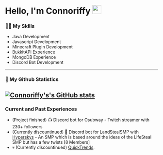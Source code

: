 # Hello, I'm Connoriffy <img src=https://raw.githubusercontent.com/Connoriffy/Connoriffy/main/hi.gif width="29px">
### 🤹‍♂️ My Skills
- Java Development
- Javascript Development
- Minecraft Plugin Development
- BukkitAPI Experience
- MongoDB Experience
- Discord Bot Development
---
### 🌟 My Github Statistics
[![Connoriffy's's GitHub stats](https://github-readme-stats.vercel.app/api?username=Connoriffy&count_private=true&show_icons=true&theme=dark)](https://github.com/anuraghazra/github-readme-stats)
---
### Current and Past Experiences
- (Project finished) 📺 Discord bot for Osubway - Twitch streamer with 230+ followers
- (Currently discountinued) 🛬 Discord bot for LandStealSMP with [Hyperskys](https://github.com/hyperskys) - An SMP which is based around the ideas of the LifeSteal SMP but has a few twists [8 Members]
- 💀 (Currently discountinued) [QuickTrends](https://github.com/QuickTrends).
